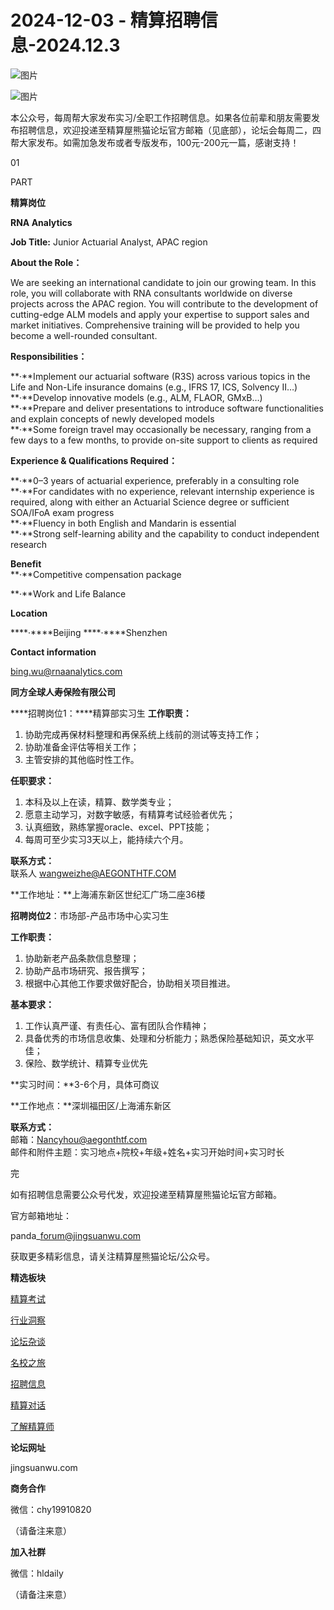 # 2024-12-03 - 精算招聘信息-2024.12.3

![图片](https://mmbiz.qpic.cn/mmbiz_jpg/PVTr5cqOmdsiaicIRGthO3IhpdkibrFUWVU1xAtP9ZY24c0vAhCVJo55thjfrfia19NvibyVvich2UW9I8vGCty5LxNw/640?wx_fmt=jpeg&tp=webp&wxfrom=5&wx_lazy=1)

![图片](https://mmbiz.qpic.cn/mmbiz_png/7QRTvkK2qC63c02mKcsfAaJ8sNcicTvg22UkHHibvKiasFS9FS6E4FeV0Dibe7as7h4tm8p7EfNfI06adlGbL2icYjw/640?wx_fmt=png&tp=webp&wxfrom=5&wx_lazy=1)

本公众号，每周帮大家发布实习/全职工作招聘信息。如果各位前辈和朋友需要发布招聘信息，欢迎投递至精算屋熊猫论坛官方邮箱（见底部），论坛会每周二，四帮大家发布。如需加急发布或者专版发布，100元-200元一篇，感谢支持！

01

PART

**精算岗位**

**RNA Analytics**

**Job Title:** Junior Actuarial Analyst, APAC region

**About the Role：**

We are seeking an international candidate to join our growing team. In this role, you will collaborate with RNA consultants worldwide on diverse projects across the APAC region. You will contribute to the development of cutting-edge ALM models and apply your expertise to support sales and market initiatives. Comprehensive training will be provided to help you become a well-rounded consultant.

**Responsibilities：**

**·**Implement our actuarial software (R3S) across various topics in the Life and Non-Life insurance domains (e.g., IFRS 17, ICS, Solvency II…)  
**·**Develop innovative models (e.g., ALM, FLAOR, GMxB…)  
**·**Prepare and deliver presentations to introduce software functionalities and explain concepts of newly developed models  
**·**Some foreign travel may occasionally be necessary, ranging from a few days to a few months, to provide on-site support to clients as required

**Experience & Qualifications Required：**

**·**0–3 years of actuarial experience, preferably in a consulting role  
**·**For candidates with no experience, relevant internship experience is required, along with either an Actuarial Science degree or sufficient SOA/IFoA exam progress  
**·**Fluency in both English and Mandarin is essential  
**·**Strong self-learning ability and the capability to conduct independent research

**Benefit**   
**·**Competitive compensation package

**·**Work and Life Balance

**Location**

****·****Beijing ****·****Shenzhen

**Contact information**

bing.wu@rnaanalytics.com

**同方全球人寿保险有限公司**

****招聘岗位1：****精算部实习生 **工作职责：**

1. 协助完成再保材料整理和再保系统上线前的测试等支持工作；
2. 协助准备金评估等相关工作；
3. 主管安排的其他临时性工作。

**任职要求：**

1. 本科及以上在读，精算、数学类专业；
2. 愿意主动学习，对数字敏感，有精算考试经验者优先；
3. 认真细致，熟练掌握oracle、excel、PPT技能；
4. 每周可至少实习3天以上，能持续六个月。

**联系方式：**  
联系人 wangweizhe@AEGONTHTF.COM

**工作地址：**上海浦东新区世纪汇广场二座36楼

**招聘岗位2**：市场部-产品市场中心实习生

**工作职责：**

  

1. 协助新老产品条款信息整理；
2. 协助产品市场研究、报告撰写；
3. 根据中心其他工作要求做好配合，协助相关项目推进。

**基本要求：**

  

1. 工作认真严谨、有责任心、富有团队合作精神；
2. 具备优秀的市场信息收集、处理和分析能力；熟悉保险基础知识，英文水平佳；
3. 保险、数学统计、精算专业优先

**实习时间：**3-6个月，具体可商议

**工作地点：**深圳福田区/上海浦东新区

**联系方式：**  
邮箱：Nancyhou@aegonthtf.com  
邮件和附件主题：实习地点+院校+年级+姓名+实习开始时间+实习时长


完

如有招聘信息需要公众号代发，欢迎投递至精算屋熊猫论坛官方邮箱。

官方邮箱地址：

panda\_forum@jingsuanwu.com

获取更多精彩信息，请关注精算屋熊猫论坛/公众号。

**精选板块**

[精算考试](https://mp.weixin.qq.com/mp/appmsgalbum?__biz=Mzg5NzkwMTMzMA==&action=getalbum&album_id=2804960172988448769#wechat_redirect)

[行业洞察](https://mp.weixin.qq.com/mp/appmsgalbum?__biz=Mzg5NzkwMTMzMA==&action=getalbum&album_id=2804965799378829313#wechat_redirect)

[论坛杂谈](https://mp.weixin.qq.com/mp/appmsgalbum?__biz=Mzg5NzkwMTMzMA==&action=getalbum&album_id=2804979947286315009#wechat_redirect)

[名校之旅](https://mp.weixin.qq.com/mp/appmsgalbum?__biz=Mzg5NzkwMTMzMA==&action=getalbum&album_id=2804975288236654595#wechat_redirect)

[招聘信息](https://mp.weixin.qq.com/mp/appmsgalbum?__biz=Mzg5NzkwMTMzMA==&action=getalbum&album_id=2809916434738069507#wechat_redirect)

[精算对话](https://mp.weixin.qq.com/mp/appmsgalbum?__biz=Mzg5NzkwMTMzMA==&action=getalbum&album_id=3028246288796221446#wechat_redirect)

[了解精算师](https://mp.weixin.qq.com/mp/appmsgalbum?__biz=Mzg5NzkwMTMzMA==&action=getalbum&album_id=2804971247444180995#wechat_redirect)

**论坛网址**

jingsuanwu.com

**商务合作**

微信：chy19910820

（请备注来意）

**加入社群**

微信：hldaily

（请备注来意）